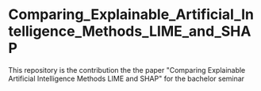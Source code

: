 # Comparing_Explainable_Artificial_Intelligence_Methods_LIME_and_SHAP
This repository is the contribution the the paper "Comparing Explainable Artificial Intelligence Methods LIME and SHAP" for the bachelor seminar
